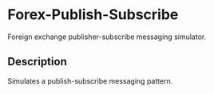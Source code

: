 # Forex-Publish-Subscribe
Foreign exchange publisher-subscribe messaging simulator.
## Description
Simulates a publish-subscribe messaging pattern.
